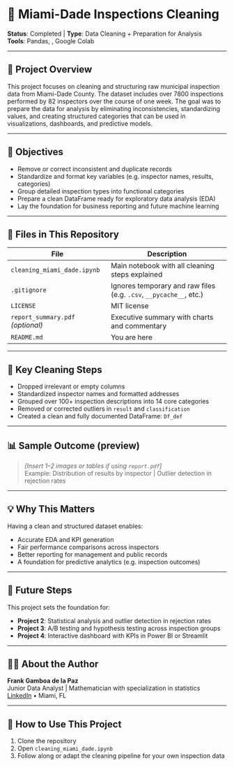 # 🧹 Miami-Dade Inspections Cleaning

**Status**: Completed | **Type**: Data Cleaning + Preparation for Analysis  
**Tools**: Pandas, , Google Colab  

---

## 🧠 Project Overview

This project focuses on cleaning and structuring raw municipal inspection data from Miami-Dade County. The dataset includes over 7800 inspections performed by 82 inspectors over the course of one week. The goal was to prepare the data for analysis by eliminating inconsistencies, standardizing values, and creating structured categories that can be used in visualizations, dashboards, and predictive models.

---

## 🎯 Objectives

- Remove or correct inconsistent and duplicate records  
- Standardize and format key variables (e.g. inspector names, results, categories)  
- Group detailed inspection types into functional categories  
- Prepare a clean DataFrame ready for exploratory data analysis (EDA)  
- Lay the foundation for business reporting and future machine learning  

---

## 📁 Files in This Repository

| File | Description |
|------|-------------|
| `cleaning_miami_dade.ipynb` | Main notebook with all cleaning steps explained |
| `.gitignore` | Ignores temporary and raw files (e.g. `.csv`, `__pycache__`, etc.) |
| `LICENSE` | MIT license |
| `report_summary.pdf` *(optional)* | Executive summary with charts and commentary |
| `README.md` | You are here |

---

## 🧼 Key Cleaning Steps

- Dropped irrelevant or empty columns  
- Standardized inspector names and formatted addresses  
- Grouped over 100+ inspection descriptions into 14 core categories  
- Removed or corrected outliers in `result` and `classification`  
- Created a clean and fully documented DataFrame: `Df_def`

---

## 📊 Sample Outcome (preview)

> *[Insert 1–2 images or tables if using `report.pdf`]*  
> Example: Distribution of results by inspector | Outlier detection in rejection rates

---

## 💡 Why This Matters

Having a clean and structured dataset enables:
- Accurate EDA and KPI generation  
- Fair performance comparisons across inspectors  
- Better reporting for management and public records  
- A foundation for predictive analytics (e.g. inspection outcomes)

---

## 🔗 Future Steps

This project sets the foundation for:

- **Project 2**: Statistical analysis and outlier detection in rejection rates  
- **Project 3**: A/B testing and hypothesis testing across inspection groups  
- **Project 4**: Interactive dashboard with KPIs in Power BI or Streamlit

---

## 🧑‍💻 About the Author

**Frank Gamboa de la Paz**  
Junior Data Analyst | Mathematician with specialization in statistics  
[LinkedIn](https://www.linkedin.com/in/frankgamboa) • Miami, FL

---

## 🚀 How to Use This Project

1. Clone the repository  
2. Open `cleaning_miami_dade.ipynb`  
3. Follow along or adapt the cleaning pipeline for your own inspection data
